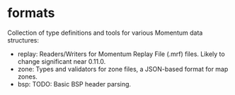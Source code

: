 # formats

Collection of type definitions and tools for various Momentum data structures:

- replay: Readers/Writers for Momentum Replay File (.mrf) files. Likely to
  change significant near 0.11.0.
- zone: Types and validators for zone files, a JSON-based format for map zones.
- bsp: TODO: Basic BSP header parsing.
